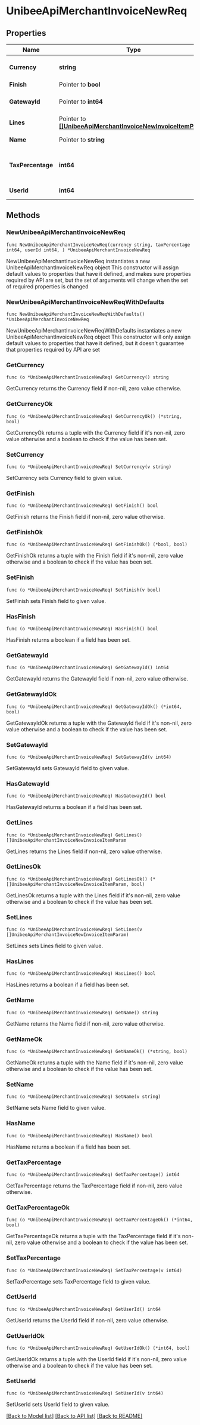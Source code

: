 # UnibeeApiMerchantInvoiceNewReq

## Properties

Name | Type | Description | Notes
------------ | ------------- | ------------- | -------------
**Currency** | **string** | The currency of invoice | 
**Finish** | Pointer to **bool** |  | [optional] 
**GatewayId** | Pointer to **int64** | The gateway id of invoice | [optional] 
**Lines** | Pointer to [**[]UnibeeApiMerchantInvoiceNewInvoiceItemParam**](UnibeeApiMerchantInvoiceNewInvoiceItemParam.md) |  | [optional] 
**Name** | Pointer to **string** | The name of invoice | [optional] 
**TaxPercentage** | **int64** | The tax percentage of invoice，1000&#x3D;10% | 
**UserId** | **int64** | The userId of invoice | 

## Methods

### NewUnibeeApiMerchantInvoiceNewReq

`func NewUnibeeApiMerchantInvoiceNewReq(currency string, taxPercentage int64, userId int64, ) *UnibeeApiMerchantInvoiceNewReq`

NewUnibeeApiMerchantInvoiceNewReq instantiates a new UnibeeApiMerchantInvoiceNewReq object
This constructor will assign default values to properties that have it defined,
and makes sure properties required by API are set, but the set of arguments
will change when the set of required properties is changed

### NewUnibeeApiMerchantInvoiceNewReqWithDefaults

`func NewUnibeeApiMerchantInvoiceNewReqWithDefaults() *UnibeeApiMerchantInvoiceNewReq`

NewUnibeeApiMerchantInvoiceNewReqWithDefaults instantiates a new UnibeeApiMerchantInvoiceNewReq object
This constructor will only assign default values to properties that have it defined,
but it doesn't guarantee that properties required by API are set

### GetCurrency

`func (o *UnibeeApiMerchantInvoiceNewReq) GetCurrency() string`

GetCurrency returns the Currency field if non-nil, zero value otherwise.

### GetCurrencyOk

`func (o *UnibeeApiMerchantInvoiceNewReq) GetCurrencyOk() (*string, bool)`

GetCurrencyOk returns a tuple with the Currency field if it's non-nil, zero value otherwise
and a boolean to check if the value has been set.

### SetCurrency

`func (o *UnibeeApiMerchantInvoiceNewReq) SetCurrency(v string)`

SetCurrency sets Currency field to given value.


### GetFinish

`func (o *UnibeeApiMerchantInvoiceNewReq) GetFinish() bool`

GetFinish returns the Finish field if non-nil, zero value otherwise.

### GetFinishOk

`func (o *UnibeeApiMerchantInvoiceNewReq) GetFinishOk() (*bool, bool)`

GetFinishOk returns a tuple with the Finish field if it's non-nil, zero value otherwise
and a boolean to check if the value has been set.

### SetFinish

`func (o *UnibeeApiMerchantInvoiceNewReq) SetFinish(v bool)`

SetFinish sets Finish field to given value.

### HasFinish

`func (o *UnibeeApiMerchantInvoiceNewReq) HasFinish() bool`

HasFinish returns a boolean if a field has been set.

### GetGatewayId

`func (o *UnibeeApiMerchantInvoiceNewReq) GetGatewayId() int64`

GetGatewayId returns the GatewayId field if non-nil, zero value otherwise.

### GetGatewayIdOk

`func (o *UnibeeApiMerchantInvoiceNewReq) GetGatewayIdOk() (*int64, bool)`

GetGatewayIdOk returns a tuple with the GatewayId field if it's non-nil, zero value otherwise
and a boolean to check if the value has been set.

### SetGatewayId

`func (o *UnibeeApiMerchantInvoiceNewReq) SetGatewayId(v int64)`

SetGatewayId sets GatewayId field to given value.

### HasGatewayId

`func (o *UnibeeApiMerchantInvoiceNewReq) HasGatewayId() bool`

HasGatewayId returns a boolean if a field has been set.

### GetLines

`func (o *UnibeeApiMerchantInvoiceNewReq) GetLines() []UnibeeApiMerchantInvoiceNewInvoiceItemParam`

GetLines returns the Lines field if non-nil, zero value otherwise.

### GetLinesOk

`func (o *UnibeeApiMerchantInvoiceNewReq) GetLinesOk() (*[]UnibeeApiMerchantInvoiceNewInvoiceItemParam, bool)`

GetLinesOk returns a tuple with the Lines field if it's non-nil, zero value otherwise
and a boolean to check if the value has been set.

### SetLines

`func (o *UnibeeApiMerchantInvoiceNewReq) SetLines(v []UnibeeApiMerchantInvoiceNewInvoiceItemParam)`

SetLines sets Lines field to given value.

### HasLines

`func (o *UnibeeApiMerchantInvoiceNewReq) HasLines() bool`

HasLines returns a boolean if a field has been set.

### GetName

`func (o *UnibeeApiMerchantInvoiceNewReq) GetName() string`

GetName returns the Name field if non-nil, zero value otherwise.

### GetNameOk

`func (o *UnibeeApiMerchantInvoiceNewReq) GetNameOk() (*string, bool)`

GetNameOk returns a tuple with the Name field if it's non-nil, zero value otherwise
and a boolean to check if the value has been set.

### SetName

`func (o *UnibeeApiMerchantInvoiceNewReq) SetName(v string)`

SetName sets Name field to given value.

### HasName

`func (o *UnibeeApiMerchantInvoiceNewReq) HasName() bool`

HasName returns a boolean if a field has been set.

### GetTaxPercentage

`func (o *UnibeeApiMerchantInvoiceNewReq) GetTaxPercentage() int64`

GetTaxPercentage returns the TaxPercentage field if non-nil, zero value otherwise.

### GetTaxPercentageOk

`func (o *UnibeeApiMerchantInvoiceNewReq) GetTaxPercentageOk() (*int64, bool)`

GetTaxPercentageOk returns a tuple with the TaxPercentage field if it's non-nil, zero value otherwise
and a boolean to check if the value has been set.

### SetTaxPercentage

`func (o *UnibeeApiMerchantInvoiceNewReq) SetTaxPercentage(v int64)`

SetTaxPercentage sets TaxPercentage field to given value.


### GetUserId

`func (o *UnibeeApiMerchantInvoiceNewReq) GetUserId() int64`

GetUserId returns the UserId field if non-nil, zero value otherwise.

### GetUserIdOk

`func (o *UnibeeApiMerchantInvoiceNewReq) GetUserIdOk() (*int64, bool)`

GetUserIdOk returns a tuple with the UserId field if it's non-nil, zero value otherwise
and a boolean to check if the value has been set.

### SetUserId

`func (o *UnibeeApiMerchantInvoiceNewReq) SetUserId(v int64)`

SetUserId sets UserId field to given value.



[[Back to Model list]](../README.md#documentation-for-models) [[Back to API list]](../README.md#documentation-for-api-endpoints) [[Back to README]](../README.md)


